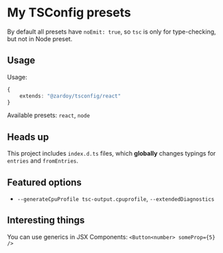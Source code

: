 # My TSConfig presets

By default all presets have `noEmit: true`, so `tsc` is only for type-checking, but not in Node preset.

## Usage

Usage:

```ts
{
    extends: "@zardoy/tsconfig/react"
}
```

Available presets: `react`, `node`

## Heads up

This project includes `index.d.ts` files, which **globally** changes typings for `entries` and `fromEntries`.

## Featured options

- `--generateCpuProfile tsc-output.cpuprofile`, `--extendedDiagnostics`

## Interesting things

You can use generics in JSX Components: ` <Button<number> someProp={5} /> `
